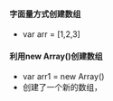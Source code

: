 #### 字面量方式创建数组

- var arr = [1,2,3]

#### 利用new Array()创建数组

- var arr1 = new Array()
- 创建了一个新的数组，

